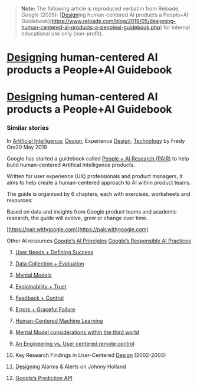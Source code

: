 > **Note:** The following article is reproduced verbatim from
> Reloade, *Google* (2025):
> [[Design](https://www.reloade.com/blog/topic/design)ing human-centered AI products a People+AI Guidebook](https://www.reloade.com/blog/2019/05/designing-human-centered-ai-products-a-peopleai-guidebook.php)
> for internal educational use only (non-profit).

# [Design](https://www.reloade.com/blog/topic/design)ing human-centered AI products a People+AI Guidebook

# [Design](https://www.reloade.com/blog/topic/design)ing human-centered AI products a People+AI Guidebook

### Similar stories

In  [Artificial Intelligence](https://www.reloade.com/blog/topic/artificial-intelligence),  [Design](https://www.reloade.com/blog/topic/design),  Experience [Design](https://www.reloade.com/blog/topic/design),  [Technology](https://www.reloade.com/blog/topic/technology) by Fredy Ore20 May 2019

Google has started a guidebook called [People + AI Research (PAIR)]([https://pair.withgoogle.com](https://pair.withgoogle.com)) to help build human-centered Artifical Intelligence products.

Written for user experience (UX) professionals and product managers, it aims to help create a human-centered approach to AI within product teams.

The guide is organised by 6 chapters, each with exercises, worksheets and resources:

Based on data and insights from Google product teams and academic research, the guide will evolve, grow or change over time.

[https://pair.withgoogle.com](https://pair.withgoogle.com)

Other AI resources
[Google’s AI Principles](https://www.blog.google/technology/ai/ai-principles/)
[Google’s Responsible AI Practices](https://ai.google/education/responsible-ai-practices)

1. [User Needs + Defining Success]([https://pair.withgoogle.com](https://pair.withgoogle.com)/chapter/user-needs/)
2. [Data Collection + Evaluation]([https://pair.withgoogle.com](https://pair.withgoogle.com)/chapter/data-collection/)
3. [Mental Models]([https://pair.withgoogle.com](https://pair.withgoogle.com)/chapter/mental-models/)
4. [Explainability + Trust]([https://pair.withgoogle.com](https://pair.withgoogle.com)/chapter/explainability-trust/)
5. [Feedback + Control]([https://pair.withgoogle.com](https://pair.withgoogle.com)/chapter/feedback-controls/)
6. [Errors + Graceful Failure]([https://pair.withgoogle.com](https://pair.withgoogle.com)/chapter/errors-failing/)

1. [Human-Centered Machine Learning](https://www.reloade.com/blog/2017/06/human-centered-machine-learning.php)
2. [Mental Model considerations within the third world](https://www.reloade.com/blog/2014/11/mental-model-considerations-within-the-third-world.php)
3. [An Engineering vs. User centered remote control](https://www.reloade.com/blog/2003/07/engineering-vs-user-centered-remote-control.php)
4. Key Research Findings in User-Centered [Design](https://www.reloade.com/blog/topic/design) (2002-2003)
5. [Design](https://www.reloade.com/blog/topic/design)ing Alarms & Alerts on Johnny Holland
6. [Google’s Prediction API](https://www.reloade.com/blog/2011/05/googles-prediction-api.php)